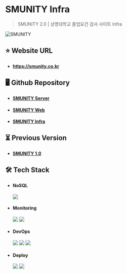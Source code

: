 # SMUNITY Infra

> SMUNITY 2.0 | 상명대학교 졸업요건 검사 사이트 Infra

![SMUNITY](https://github.com/user-attachments/assets/11d3d6e0-1a51-4cde-b861-5609c743121b)

## ⭐ Website URL

- #### https://smunity.co.kr

## 🖥️ Github Repository

- #### [SMUNITY Server](https://github.com/smu-nity/smunity-server)

- #### [SMUNITY Web](https://github.com/smu-nity/smunity-web)

- #### [SMUNITY Infra](https://github.com/smu-nity/smunity-infra)

## ⏳ Previous Version

- #### [SMUNITY 1.0](https://github.com/smu-nity/SMUNITY)

## 🛠️ Tech Stack

- #### NoSQL

  <img src="https://img.shields.io/badge/Redis-FF4438?style=round-square&logo=redis&logoColor=white"/>

- #### Monitoring

  <img src="https://img.shields.io/badge/Prometheus-E6522C?style=round-square&logo=prometheus&logoColor=white"/>
  <img src="https://img.shields.io/badge/Grafana-F46800?style=round-square&logo=grafana&logoColor=white"/>

- #### DevOps

  <img src="https://img.shields.io/badge/Git-F05032?style=round-square&logo=Git&logoColor=white"/>
  <img src="https://img.shields.io/badge/GitHub-181717?style=round-square&logo=github&logoColor=white"/>
  <img src="https://img.shields.io/badge/Docker-2496ED?style=round-square&logo=docker&logoColor=white"/>

- #### Deploy

  <img src="https://img.shields.io/badge/AWS-232F3E?style=round-square&logo=amazonwebservices&logoColor=white"/>
  <img src="https://img.shields.io/badge/EC2-FF9900?style=round-square&logo=amazonec2&logoColor=white"/>
